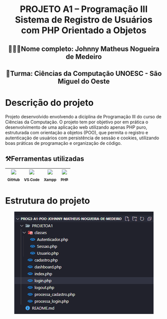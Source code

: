 <h1 align="center">PROJETO A1 – Programação III Sistema de Registro de Usuários com PHP Orientado a Objetos</h1>

## <p align="center">👨🏽‍🎓Nome completo: Johnny Matheus Nogueira de Medeiro</p>
## <p align="center">🏫Turma: Ciências da Computação UNOESC - São Miguel do Oeste</p>

# Descrição do projeto
<p>Projeto desenvolvido envolvendo a diciplina de Programação III do curso de Ciências da Computação. O projeto tem por objetivo por em prática o desenvolvimento de uma aplicação web utilizando apenas PHP puro, estruturada com orientação a objetos (POO), que permita o registro e autenticação de usuários com persistência de sessão e cookies, utilizando boas práticas de programação e organização de código.</p>


## ⚒️Ferramentas utilizadas
|[<img src="https://github.githubassets.com/images/modules/logos_page/GitHub-Mark.png" width=115><br><sub>GitHub</sub>](https://github.com/) |[<img src="https://upload.wikimedia.org/wikipedia/commons/9/9a/Visual_Studio_Code_1.35_icon.svg" width=115><br><sub>VS Code</sub>](https://code.visualstudio.com/) | [<img src="https://www.apachefriends.org/images/xampp-logo-ac950edf.svg" width=115><br><sub>Xampp</sub>](https://www.apachefriends.org/pt_br/index.html)|[<img src="https://www.php.net/images/logos/new-php-logo.svg" width=115><br><sub>PHP</sub>](https://www.php.net/)|
| :---: | :---: | :---: | :---: |
  

# Estrutura do projeto
<p align="center">
  <img src= "https://github.com/JohnnyMatheus/prog3-a1-poo-Johnny-Matheus-Nogueira-de-Medeiro/blob/main/image/estrutura%20do%20projeto.png" />
</p>



